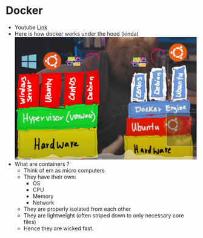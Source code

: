 # Docker

- Youtube [Link](https://www.youtube.com/watch?v=eGz9DS-aIeY)
- Here is how docker works under the hood (kinda)
![docker's layers](./assests/docker1.jpeg)
- What are containers ?
    - Think of em as micro computers
    - They have their own:
        - OS
        - CPU
        - Memory
        - Network
    - They are properly isolated from each other
    - They are lightweight (often striped down to only necessary core files)
    - Hence they are wicked fast.
